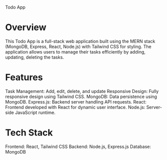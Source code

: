 Todo App
# Overview
This Todo App is a full-stack web application built using the MERN stack (MongoDB, Express, React, Node.js) with Tailwind CSS for styling. 
The application allows users to manage their tasks efficiently by adding, updating, deleting the tasks.

# Features
Task Management: Add, edit, delete, and update
Responsive Design: Fully responsive design using Tailwind CSS.
MongoDB: Data persistence using MongoDB.
Express.js: Backend server handling API requests.
React: Frontend developed with React for dynamic user interface.
Node.js: Server-side JavaScript runtime.

# Tech Stack
Frontend: React, Tailwind CSS
Backend: Node.js, Express.js
Database: MongoDB
